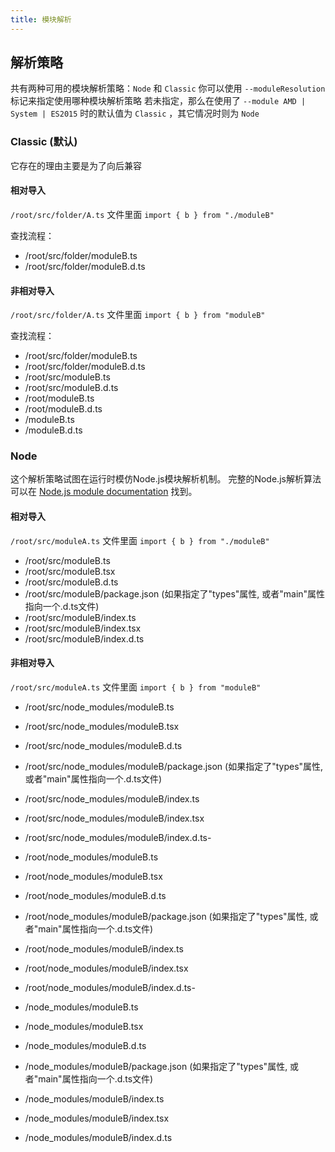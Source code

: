 ```yaml
---
title: 模块解析
---
```


## 解析策略

共有两种可用的模块解析策略：`Node` 和 `Classic`
你可以使用 `--moduleResolution` 标记来指定使用哪种模块解析策略
若未指定，那么在使用了 `--module AMD | System | ES2015` 时的默认值为 `Classic` ，其它情况时则为 `Node`

### Classic (默认)

它存在的理由主要是为了向后兼容

#### 相对导入

`/root/src/folder/A.ts` 文件里面 `import { b } from "./moduleB"`

查找流程：

- /root/src/folder/moduleB.ts
- /root/src/folder/moduleB.d.ts

#### 非相对导入

`/root/src/folder/A.ts` 文件里面 `import { b } from "moduleB"`

查找流程：

- /root/src/folder/moduleB.ts
- /root/src/folder/moduleB.d.ts
- /root/src/moduleB.ts
- /root/src/moduleB.d.ts
- /root/moduleB.ts
- /root/moduleB.d.ts
- /moduleB.ts
- /moduleB.d.ts

### Node

这个解析策略试图在运行时模仿Node.js模块解析机制。 完整的Node.js解析算法可以在 [Node.js module documentation](https://nodejs.org/api/modules.html#modules_all_together) 找到。

#### 相对导入

`/root/src/moduleA.ts` 文件里面 `import { b } from "./moduleB"`

- /root/src/moduleB.ts
- /root/src/moduleB.tsx
- /root/src/moduleB.d.ts
- /root/src/moduleB/package.json (如果指定了"types"属性, 或者"main"属性指向一个.d.ts文件)
- /root/src/moduleB/index.ts
- /root/src/moduleB/index.tsx
- /root/src/moduleB/index.d.ts

#### 非相对导入

`/root/src/moduleA.ts` 文件里面 `import { b } from "moduleB"`

- /root/src/node_modules/moduleB.ts
- /root/src/node_modules/moduleB.tsx
- /root/src/node_modules/moduleB.d.ts
- /root/src/node_modules/moduleB/package.json (如果指定了"types"属性, 或者"main"属性指向一个.d.ts文件)
- /root/src/node_modules/moduleB/index.ts
- /root/src/node_modules/moduleB/index.tsx
- /root/src/node_modules/moduleB/index.d.ts-

- /root/node_modules/moduleB.ts
- /root/node_modules/moduleB.tsx
- /root/node_modules/moduleB.d.ts
- /root/node_modules/moduleB/package.json (如果指定了"types"属性, 或者"main"属性指向一个.d.ts文件)
- /root/node_modules/moduleB/index.ts
- /root/node_modules/moduleB/index.tsx
- /root/node_modules/moduleB/index.d.ts-

- /node_modules/moduleB.ts
- /node_modules/moduleB.tsx
- /node_modules/moduleB.d.ts
- /node_modules/moduleB/package.json (如果指定了"types"属性, 或者"main"属性指向一个.d.ts文件)
- /node_modules/moduleB/index.ts
- /node_modules/moduleB/index.tsx
- /node_modules/moduleB/index.d.ts
